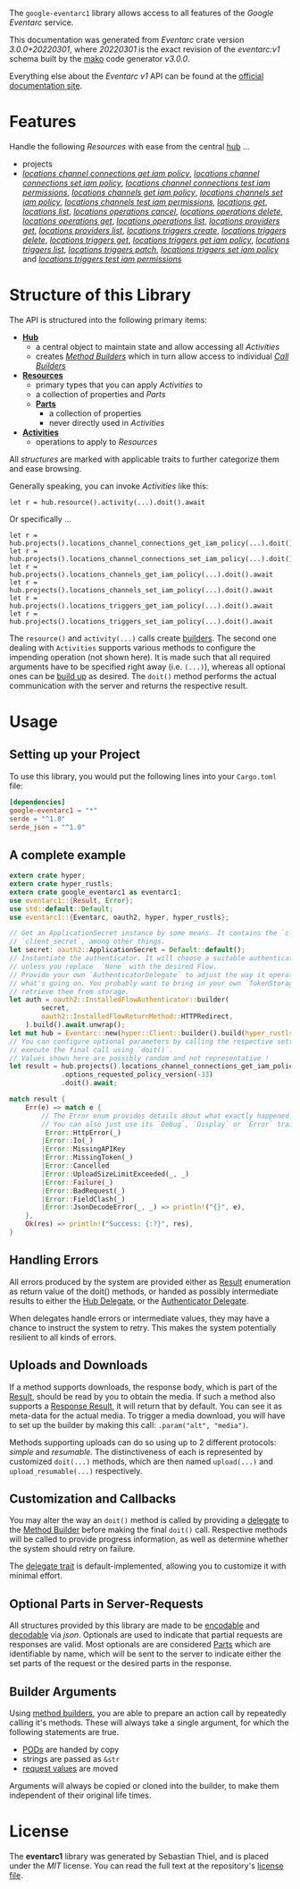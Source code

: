 <!---
DO NOT EDIT !
This file was generated automatically from 'src/mako/api/README.md.mako'
DO NOT EDIT !
-->
The `google-eventarc1` library allows access to all features of the *Google Eventarc* service.

This documentation was generated from *Eventarc* crate version *3.0.0+20220301*, where *20220301* is the exact revision of the *eventarc:v1* schema built by the [mako](http://www.makotemplates.org/) code generator *v3.0.0*.

Everything else about the *Eventarc* *v1* API can be found at the
[official documentation site](https://cloud.google.com/eventarc).
# Features

Handle the following *Resources* with ease from the central [hub](https://docs.rs/google-eventarc1/3.0.0+20220301/google_eventarc1/Eventarc) ... 

* projects
 * [*locations channel connections get iam policy*](https://docs.rs/google-eventarc1/3.0.0+20220301/google_eventarc1/api::ProjectLocationChannelConnectionGetIamPolicyCall), [*locations channel connections set iam policy*](https://docs.rs/google-eventarc1/3.0.0+20220301/google_eventarc1/api::ProjectLocationChannelConnectionSetIamPolicyCall), [*locations channel connections test iam permissions*](https://docs.rs/google-eventarc1/3.0.0+20220301/google_eventarc1/api::ProjectLocationChannelConnectionTestIamPermissionCall), [*locations channels get iam policy*](https://docs.rs/google-eventarc1/3.0.0+20220301/google_eventarc1/api::ProjectLocationChannelGetIamPolicyCall), [*locations channels set iam policy*](https://docs.rs/google-eventarc1/3.0.0+20220301/google_eventarc1/api::ProjectLocationChannelSetIamPolicyCall), [*locations channels test iam permissions*](https://docs.rs/google-eventarc1/3.0.0+20220301/google_eventarc1/api::ProjectLocationChannelTestIamPermissionCall), [*locations get*](https://docs.rs/google-eventarc1/3.0.0+20220301/google_eventarc1/api::ProjectLocationGetCall), [*locations list*](https://docs.rs/google-eventarc1/3.0.0+20220301/google_eventarc1/api::ProjectLocationListCall), [*locations operations cancel*](https://docs.rs/google-eventarc1/3.0.0+20220301/google_eventarc1/api::ProjectLocationOperationCancelCall), [*locations operations delete*](https://docs.rs/google-eventarc1/3.0.0+20220301/google_eventarc1/api::ProjectLocationOperationDeleteCall), [*locations operations get*](https://docs.rs/google-eventarc1/3.0.0+20220301/google_eventarc1/api::ProjectLocationOperationGetCall), [*locations operations list*](https://docs.rs/google-eventarc1/3.0.0+20220301/google_eventarc1/api::ProjectLocationOperationListCall), [*locations providers get*](https://docs.rs/google-eventarc1/3.0.0+20220301/google_eventarc1/api::ProjectLocationProviderGetCall), [*locations providers list*](https://docs.rs/google-eventarc1/3.0.0+20220301/google_eventarc1/api::ProjectLocationProviderListCall), [*locations triggers create*](https://docs.rs/google-eventarc1/3.0.0+20220301/google_eventarc1/api::ProjectLocationTriggerCreateCall), [*locations triggers delete*](https://docs.rs/google-eventarc1/3.0.0+20220301/google_eventarc1/api::ProjectLocationTriggerDeleteCall), [*locations triggers get*](https://docs.rs/google-eventarc1/3.0.0+20220301/google_eventarc1/api::ProjectLocationTriggerGetCall), [*locations triggers get iam policy*](https://docs.rs/google-eventarc1/3.0.0+20220301/google_eventarc1/api::ProjectLocationTriggerGetIamPolicyCall), [*locations triggers list*](https://docs.rs/google-eventarc1/3.0.0+20220301/google_eventarc1/api::ProjectLocationTriggerListCall), [*locations triggers patch*](https://docs.rs/google-eventarc1/3.0.0+20220301/google_eventarc1/api::ProjectLocationTriggerPatchCall), [*locations triggers set iam policy*](https://docs.rs/google-eventarc1/3.0.0+20220301/google_eventarc1/api::ProjectLocationTriggerSetIamPolicyCall) and [*locations triggers test iam permissions*](https://docs.rs/google-eventarc1/3.0.0+20220301/google_eventarc1/api::ProjectLocationTriggerTestIamPermissionCall)




# Structure of this Library

The API is structured into the following primary items:

* **[Hub](https://docs.rs/google-eventarc1/3.0.0+20220301/google_eventarc1/Eventarc)**
    * a central object to maintain state and allow accessing all *Activities*
    * creates [*Method Builders*](https://docs.rs/google-eventarc1/3.0.0+20220301/google_eventarc1/client::MethodsBuilder) which in turn
      allow access to individual [*Call Builders*](https://docs.rs/google-eventarc1/3.0.0+20220301/google_eventarc1/client::CallBuilder)
* **[Resources](https://docs.rs/google-eventarc1/3.0.0+20220301/google_eventarc1/client::Resource)**
    * primary types that you can apply *Activities* to
    * a collection of properties and *Parts*
    * **[Parts](https://docs.rs/google-eventarc1/3.0.0+20220301/google_eventarc1/client::Part)**
        * a collection of properties
        * never directly used in *Activities*
* **[Activities](https://docs.rs/google-eventarc1/3.0.0+20220301/google_eventarc1/client::CallBuilder)**
    * operations to apply to *Resources*

All *structures* are marked with applicable traits to further categorize them and ease browsing.

Generally speaking, you can invoke *Activities* like this:

```Rust,ignore
let r = hub.resource().activity(...).doit().await
```

Or specifically ...

```ignore
let r = hub.projects().locations_channel_connections_get_iam_policy(...).doit().await
let r = hub.projects().locations_channel_connections_set_iam_policy(...).doit().await
let r = hub.projects().locations_channels_get_iam_policy(...).doit().await
let r = hub.projects().locations_channels_set_iam_policy(...).doit().await
let r = hub.projects().locations_triggers_get_iam_policy(...).doit().await
let r = hub.projects().locations_triggers_set_iam_policy(...).doit().await
```

The `resource()` and `activity(...)` calls create [builders][builder-pattern]. The second one dealing with `Activities` 
supports various methods to configure the impending operation (not shown here). It is made such that all required arguments have to be 
specified right away (i.e. `(...)`), whereas all optional ones can be [build up][builder-pattern] as desired.
The `doit()` method performs the actual communication with the server and returns the respective result.

# Usage

## Setting up your Project

To use this library, you would put the following lines into your `Cargo.toml` file:

```toml
[dependencies]
google-eventarc1 = "*"
serde = "^1.0"
serde_json = "^1.0"
```

## A complete example

```Rust
extern crate hyper;
extern crate hyper_rustls;
extern crate google_eventarc1 as eventarc1;
use eventarc1::{Result, Error};
use std::default::Default;
use eventarc1::{Eventarc, oauth2, hyper, hyper_rustls};

// Get an ApplicationSecret instance by some means. It contains the `client_id` and 
// `client_secret`, among other things.
let secret: oauth2::ApplicationSecret = Default::default();
// Instantiate the authenticator. It will choose a suitable authentication flow for you, 
// unless you replace  `None` with the desired Flow.
// Provide your own `AuthenticatorDelegate` to adjust the way it operates and get feedback about 
// what's going on. You probably want to bring in your own `TokenStorage` to persist tokens and
// retrieve them from storage.
let auth = oauth2::InstalledFlowAuthenticator::builder(
        secret,
        oauth2::InstalledFlowReturnMethod::HTTPRedirect,
    ).build().await.unwrap();
let mut hub = Eventarc::new(hyper::Client::builder().build(hyper_rustls::HttpsConnector::with_native_roots()), auth);
// You can configure optional parameters by calling the respective setters at will, and
// execute the final call using `doit()`.
// Values shown here are possibly random and not representative !
let result = hub.projects().locations_channel_connections_get_iam_policy("resource")
             .options_requested_policy_version(-33)
             .doit().await;

match result {
    Err(e) => match e {
        // The Error enum provides details about what exactly happened.
        // You can also just use its `Debug`, `Display` or `Error` traits
         Error::HttpError(_)
        |Error::Io(_)
        |Error::MissingAPIKey
        |Error::MissingToken(_)
        |Error::Cancelled
        |Error::UploadSizeLimitExceeded(_, _)
        |Error::Failure(_)
        |Error::BadRequest(_)
        |Error::FieldClash(_)
        |Error::JsonDecodeError(_, _) => println!("{}", e),
    },
    Ok(res) => println!("Success: {:?}", res),
}

```
## Handling Errors

All errors produced by the system are provided either as [Result](https://docs.rs/google-eventarc1/3.0.0+20220301/google_eventarc1/client::Result) enumeration as return value of
the doit() methods, or handed as possibly intermediate results to either the 
[Hub Delegate](https://docs.rs/google-eventarc1/3.0.0+20220301/google_eventarc1/client::Delegate), or the [Authenticator Delegate](https://docs.rs/yup-oauth2/*/yup_oauth2/trait.AuthenticatorDelegate.html).

When delegates handle errors or intermediate values, they may have a chance to instruct the system to retry. This 
makes the system potentially resilient to all kinds of errors.

## Uploads and Downloads
If a method supports downloads, the response body, which is part of the [Result](https://docs.rs/google-eventarc1/3.0.0+20220301/google_eventarc1/client::Result), should be
read by you to obtain the media.
If such a method also supports a [Response Result](https://docs.rs/google-eventarc1/3.0.0+20220301/google_eventarc1/client::ResponseResult), it will return that by default.
You can see it as meta-data for the actual media. To trigger a media download, you will have to set up the builder by making
this call: `.param("alt", "media")`.

Methods supporting uploads can do so using up to 2 different protocols: 
*simple* and *resumable*. The distinctiveness of each is represented by customized 
`doit(...)` methods, which are then named `upload(...)` and `upload_resumable(...)` respectively.

## Customization and Callbacks

You may alter the way an `doit()` method is called by providing a [delegate](https://docs.rs/google-eventarc1/3.0.0+20220301/google_eventarc1/client::Delegate) to the 
[Method Builder](https://docs.rs/google-eventarc1/3.0.0+20220301/google_eventarc1/client::CallBuilder) before making the final `doit()` call. 
Respective methods will be called to provide progress information, as well as determine whether the system should 
retry on failure.

The [delegate trait](https://docs.rs/google-eventarc1/3.0.0+20220301/google_eventarc1/client::Delegate) is default-implemented, allowing you to customize it with minimal effort.

## Optional Parts in Server-Requests

All structures provided by this library are made to be [encodable](https://docs.rs/google-eventarc1/3.0.0+20220301/google_eventarc1/client::RequestValue) and 
[decodable](https://docs.rs/google-eventarc1/3.0.0+20220301/google_eventarc1/client::ResponseResult) via *json*. Optionals are used to indicate that partial requests are responses 
are valid.
Most optionals are are considered [Parts](https://docs.rs/google-eventarc1/3.0.0+20220301/google_eventarc1/client::Part) which are identifiable by name, which will be sent to 
the server to indicate either the set parts of the request or the desired parts in the response.

## Builder Arguments

Using [method builders](https://docs.rs/google-eventarc1/3.0.0+20220301/google_eventarc1/client::CallBuilder), you are able to prepare an action call by repeatedly calling it's methods.
These will always take a single argument, for which the following statements are true.

* [PODs][wiki-pod] are handed by copy
* strings are passed as `&str`
* [request values](https://docs.rs/google-eventarc1/3.0.0+20220301/google_eventarc1/client::RequestValue) are moved

Arguments will always be copied or cloned into the builder, to make them independent of their original life times.

[wiki-pod]: http://en.wikipedia.org/wiki/Plain_old_data_structure
[builder-pattern]: http://en.wikipedia.org/wiki/Builder_pattern
[google-go-api]: https://github.com/google/google-api-go-client

# License
The **eventarc1** library was generated by Sebastian Thiel, and is placed 
under the *MIT* license.
You can read the full text at the repository's [license file][repo-license].

[repo-license]: https://github.com/Byron/google-apis-rsblob/main/LICENSE.md
